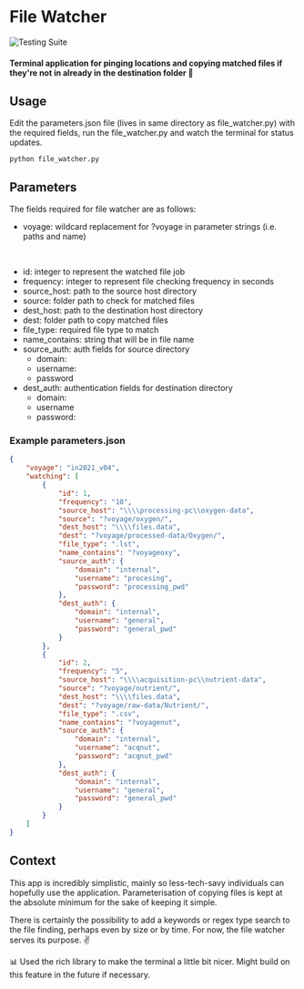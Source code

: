 # File Watcher

![Testing Suite](https://github.com/kendall-s/FileWatcher/actions/workflows/run_tests.yml/badge.svg)


#### Terminal application for pinging locations and copying matched files if they're not in already in the destination folder 📂

## Usage

Edit the parameters.json file (lives in same directory as file_watcher.py) with the required fields, run the file_watcher.py and watch the terminal for status updates.
```
python file_watcher.py
```

## Parameters

The fields required for file watcher are as follows:
- voyage: wildcard replacement for ?voyage in parameter strings (i.e. paths and name)
<br>

- id: integer to represent the watched file job
- frequency: integer to represent file checking frequency in seconds
- source_host: path to the source host directory
- source: folder path to check for matched files
- dest_host: path to the destination host directory
- dest: folder path to copy matched files
- file_type: required file type to match
- name_contains: string that will be in file name
- source_auth: auth fields for source directory
  - domain: 
  - username:
  - password
- dest_auth: authentication fields for destination directory
  - domain:
  - username
  - password:

### Example parameters.json
```json
{
    "voyage": "in2021_v04", 
    "watching": [
        {
            "id": 1,
            "frequency": "10",
            "source_host": "\\\\processing-pc\\oxygen-data",
            "source": "?voyage/oxygen/",
            "dest_host": "\\\\files.data",
            "dest": "?voyage/processed-data/Oxygen/",
            "file_type": ".lst",
            "name_contains": "?voyageoxy",
            "source_auth": {
                "domain": "internal",
                "username": "procesing",
                "password": "processing_pwd"
            },
            "dest_auth": {
                "domain": "internal",
                "username": "general",
                "password": "general_pwd"
            }
        },
        {
            "id": 2,
            "frequency": "5",
            "source_host": "\\\\acquisition-pc\\nutrient-data",
            "source": "?voyage/nutrient/",
            "dest_host": "\\\\files.data",
            "dest": "?voyage/raw-data/Nutrient/",
            "file_type": ".csv",
            "name_contains": "?voyagenut",
            "source_auth": {
                "domain": "internal",
                "username": "acqnut",
                "password": "acqnut_pwd"
            },
            "dest_auth": {
                "domain": "internal",
                "username": "general",
                "password": "general_pwd"
            }
        }
    ]
}
```

## Context

This app is incredibly simplistic, mainly so less-tech-savy individuals can hopefully use the application. Parameterisation of copying files is kept at the absolute minimum for the sake of keeping it simple.

There is certainly the possibility to add a keywords or regex type search to the file finding, perhaps even by size or by time. For now, the file watcher serves its purpose. ✌

📊 Used the rich library to make the terminal a little bit nicer. Might build on this feature in the future if necessary.